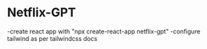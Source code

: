 # Netflix-GPT

-create react app with "npx create-react-app netflix-gpt"
-configure tailwind as per tailwindcss docs
